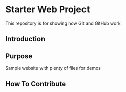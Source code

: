 # Starter Web Project

This repository is for showing how Git and GitHub work


## Introduction

## Purpose

Sample website with plenty of files for demos

## How To Contribute